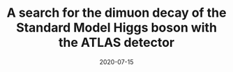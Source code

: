 ---
title: "A search for the dimuon decay of the Standard Model Higgs boson with the ATLAS detector"
date: 2020-07-15
venue: Phys. Lett. B 812 (2021) 135980
link: https://doi.org/10.1016/j.physletb.2020.135980
inspire_id: 1806929
authors: ATLAS Collaboration
bibtex: '@article{ATLAS:2020fzp,\n archiveprefix = {arXiv},\n author = {},\n collaboration = {ATLAS},\n doi = {10.1016/j.physletb.2020.135980},\n eprint = {2007.07830},\n journal = {Phys. Lett. B},\n pages = {135980},\n primaryclass = {hep-ex},\n reportnumber = {CERN-EP-2020-117},\n title = {{A search for the dimuon decay of the Standard Model Higgs boson with the ATLAS detector}},\n volume = {812},\n year = {2021}\n}\n'
---